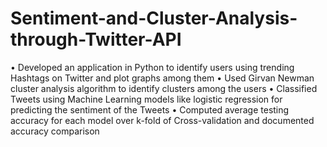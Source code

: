 # Sentiment-and-Cluster-Analysis-through-Twitter-API

•	Developed an application in Python to identify users using trending Hashtags on Twitter and plot graphs among them
•	Used Girvan Newman cluster analysis algorithm to identify clusters among the users
•	Classified Tweets using Machine Learning models like logistic regression for predicting the sentiment of the Tweets
•	Computed average testing accuracy for each model over k-fold of Cross-validation and documented accuracy comparison 
